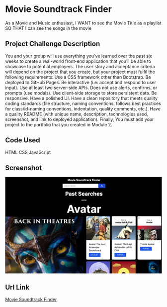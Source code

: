 # Movie Soundtrack Finder
As a Movie and Music enthusiast, I WANT to see the Movie Title as a playlist SO THAT I can see the songs in the movie

## Project Challenge Description
You and your group will use everything you’ve learned over the past six weeks to create a real-world front-end application that you’ll be able to showcase to potential employers. The user story and acceptance criteria will depend on the project that you create, but your project must fulfil the following requirements:
Use a CSS framework other than Bootstrap.
Be deployed to GitHub Pages.
Be interactive (i.e: accept and respond to user input).
Use at least two server-side APIs.
Does not use alerts, confirms, or prompts (use modals).
Use client-side storage to store persistent data.
Be responsive.
Have a polished UI.
Have a clean repository that meets quality coding standards (file structure, naming conventions, follows best practices for class/id-naming conventions, indentation, quality comments, etc.).
Have a quality README (with unique name, description, technologies used, screenshot, and link to deployed application).
Finally, You must add your project to the portfolio that you created in Module 2.


## Code Used
HTML CSS JavaScript

## Screenshot
![This is an image of my project](https://github.com/megsra17/movie-soundtrack-finder/blob/main/Screen%20Shot%202022-10-18%20at%205.46.00%20PM.png)

## Url Link
[Movie Soundtrack Finder](https://megsra17.github.io/movie-soundtrack-finder/)

